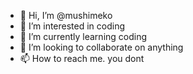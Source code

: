 - 👋 Hi, I’m @mushimeko
- 👀 I’m interested in coding 
- 🌱 I’m currently learning coding
- 💞️ I’m looking to collaborate on anything 
- 📫 How to reach me. you dont 

<!---
mushimeko/mushimeko is a ✨ special ✨ repository because its `README.md` (this file) appears on your GitHub profile.
You can click the Preview link to take a look at your changes.

![g8j3qbglslh81](https://user-images.githubusercontent.com/102127584/159398316-d88107fb-9635-4923-b957-9c8c74f751a1.jpg)
